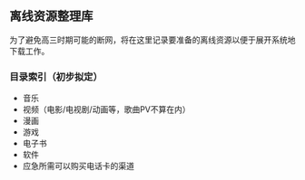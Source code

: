 ## 离线资源整理库

为了避免高三时期可能的断网，将在这里记录要准备的离线资源以便于展开系统地下载工作。

### 目录索引（初步拟定）

- 音乐
- 视频（电影/电视剧/动画等，歌曲PV不算在内）
- 漫画
- 游戏
- 电子书
- 软件
- 应急所需可以购买电话卡的渠道
